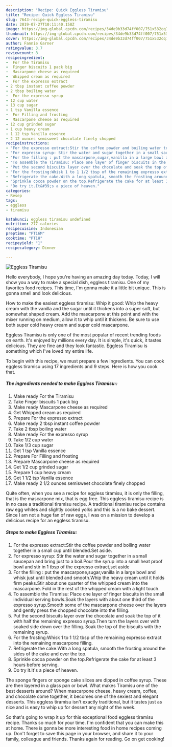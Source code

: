 ```yaml
---
description: "Recipe: Quick Eggless Tiramisu"
title: "Recipe: Quick Eggless Tiramisu"
slug: 7643-recipe-quick-eggless-tiramisu
date: 2019-07-27T10:11:40.158Z
image: https://img-global.cpcdn.com/recipes/34de9b33d74ff007/751x532cq70/eggless-tiramisu-recipe-main-photo.jpg
thumbnail: https://img-global.cpcdn.com/recipes/34de9b33d74ff007/751x532cq70/eggless-tiramisu-recipe-main-photo.jpg
cover: https://img-global.cpcdn.com/recipes/34de9b33d74ff007/751x532cq70/eggless-tiramisu-recipe-main-photo.jpg
author: Fannie Garner
ratingvalue: 3.7
reviewcount: 8
recipeingredient:
-  For the Tiramisu
-  Finger biscuits 1 pack big
-  Mascarpone cheese as required
-  Whipped cream as required
-  For the expresso extract
- 2 tbsp instant coffee powder
- 2 tbsp boiling water
-  For the expresso syrup
- 12 cup water
- 13 cup sugar
- 1 tsp Vanilla essence
-  For Filling and frosting
-  Mascarpone cheese as required
- 12 cup grinded sugar
- 1 cup heavy cream
- 1 12 tsp Vanilla essence
- 2 12 ounces semisweet chocolate finely chopped
recipeinstructions:
- "For the expresso extract:Stir the coffee powder and boiling water together in a small cup until blended.Set aside."
- "For expresso syrup: Stir the water and sugar together in a small saucepan and bring just to a boil.Pour the syrup into a small heat proof bowl and stir in 1 tbsp of the expresso extract,set aside"
- "For the filling : put the mascarpone,sugar,vanilla in a large bowl and whisk just until blended and smooth.Whip the heavy cream until it holds firm peaks.Stir about one quarter of the whipped cream into the mascarpone. Fold in the rest of the whipped cream with a light touch."
- "To assemble the Tiramisu: Place one layer of finger biscuits in the small individual serving bowls.Soak the layers with about one third of the expresso syrup.Smooth some of the mascarpone cheese over the layers and gently press the chopped chocolate into the filling."
- "Put the second biscuits layer over the chocolate and soak the top of it with half the remaining expresso syrup.Then turn the layers over with soaked side down over the filling. Soak the top of the biscuits with the remaining syrup."
- "For the frosting:Whisk 1 to 1 1/2 tbsp of the remaining expresso extract into the remaining mascarpone filling."
- "Refrigerate the cake.With a long spatula, smooth the frosting around the sides of the cake and over the top."
- "Sprinkle cocoa powder on the top.Refrigerate the cake for at least 3 hours before serving."
- "Do try it.It&#39;s a piece of heaven."
categories:
- Resep
tags:
- eggless
- tiramisu

katakunci: eggless tiramisu undefined
nutrition: 277 calories
recipecuisine: Indonesian
preptime: "PT16M"
cooktime: "PT1H"
recipeyield: "1"
recipecategory: Dinner

---
```



![Eggless Tiramisu](https://img-global.cpcdn.com/recipes/34de9b33d74ff007/751x532cq70/eggless-tiramisu-recipe-main-photo.jpg)

Hello everybody, I hope you're having an amazing day today. Today, I will show you a way to make a special dish, eggless tiramisu. One of my favorites food recipes. This time, I'm gonna make it a little bit unique. This is gonna smell and look delicious.

How to make the easiest eggless tiramisu: Whip it good: Whip the heavy cream with the vanilla and the sugar until it thickens into a super soft, but somewhat shaped cream. Add the mascarpone at this point and with the mixer running on medium, allow it to whip until it thickens. Be sure to use both super cold heavy cream and super cold mascarpone.

Eggless Tiramisu is only one of the most popular of recent trending foods on earth. It's enjoyed by millions every day. It is simple, it's quick, it tastes delicious. They are fine and they look fantastic. Eggless Tiramisu is something which I've loved my entire life.


To begin with this recipe, we must prepare a few ingredients. You can cook eggless tiramisu using 17 ingredients and 9 steps. Here is how you cook that.

##### The ingredients needed to make Eggless Tiramisu::

1. Make ready  For the Tiramisu
1. Take  Finger biscuits 1 pack big
1. Make ready  Mascarpone cheese as required
1. Get  Whipped cream as required
1. Prepare  For the expresso extract
1. Make ready 2 tbsp instant coffee powder
1. Take 2 tbsp boiling water
1. Make ready  For the expresso syrup
1. Take 1/2 cup water
1. Take 1/3 cup sugar
1. Get 1 tsp Vanilla essence
1. Prepare  For Filling and frosting
1. Prepare  Mascarpone cheese as required
1. Get 1/2 cup grinded sugar
1. Prepare 1 cup heavy cream
1. Get 1 1/2 tsp Vanilla essence
1. Make ready 2 1/2 ounces semisweet chocolate finely chopped


Quite often, when you see a recipe for eggless tiramisu, it is only the filling, that is the mascarpone mix, that is egg free. This eggless tiramisu recipe is in no case a traditional tiramisu recipe. A traditional tiramisu recipe contains raw egg whites and slightly cooked yolks and this is a no bake dessert. Since I am not a huge fan of raw eggs, I was on a mission to develop a delicious recipe for an eggless tiramisu. 

##### Steps to make Eggless Tiramisu:

1. For the expresso extract:Stir the coffee powder and boiling water together in a small cup until blended.Set aside.
1. For expresso syrup: Stir the water and sugar together in a small saucepan and bring just to a boil.Pour the syrup into a small heat proof bowl and stir in 1 tbsp of the expresso extract,set aside
1. For the filling : put the mascarpone,sugar,vanilla in a large bowl and whisk just until blended and smooth.Whip the heavy cream until it holds firm peaks.Stir about one quarter of the whipped cream into the mascarpone. Fold in the rest of the whipped cream with a light touch.
1. To assemble the Tiramisu: Place one layer of finger biscuits in the small individual serving bowls.Soak the layers with about one third of the expresso syrup.Smooth some of the mascarpone cheese over the layers and gently press the chopped chocolate into the filling.
1. Put the second biscuits layer over the chocolate and soak the top of it with half the remaining expresso syrup.Then turn the layers over with soaked side down over the filling. Soak the top of the biscuits with the remaining syrup.
1. For the frosting:Whisk 1 to 1 1/2 tbsp of the remaining expresso extract into the remaining mascarpone filling.
1. Refrigerate the cake.With a long spatula, smooth the frosting around the sides of the cake and over the top.
1. Sprinkle cocoa powder on the top.Refrigerate the cake for at least 3 hours before serving.
1. Do try it.It&#39;s a piece of heaven.


The sponge fingers or sponge cake slices are dipped in coffee syrup. These are then layered in a glass pan or bowl. What makes Tiramisu one of the best desserts around? When mascarpone cheese, heavy cream, coffee, and chocolate come together, it becomes one of the sexiest and elegant desserts. This eggless tiramisu isn&#39;t exactly traditional, but it tastes just as nice and is easy to whip up for dessert any night of the week. 

So that's going to wrap it up for this exceptional food eggless tiramisu recipe. Thanks so much for your time. I'm confident that you can make this at home. There is gonna be more interesting food in home recipes coming up. Don't forget to save this page in your browser, and share it to your family, colleague and friends. Thanks again for reading. Go on get cooking!
